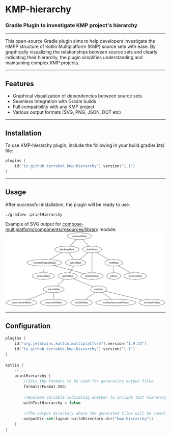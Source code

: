 # KMP-hierarchy
### Gradle Plugin to investigate KMP project's hierarchy

--------------
This open-source Gradle plugin aims to help developers investigate 
the HMPP structure of Kotlin Multiplatform (KMP) source sets with ease.
By graphically visualizing the relationships between source sets and clearly indicating their hierarchy, 
the plugin simplifies understanding and maintaining complex KMP projects.

--------------
## Features
- Graphical visualization of dependencies between source sets
- Seamless Integration with Gradle builds
- Full compatibility with any KMP project
- Various output formats (SVG, PNG, JSON, DOT etc)

--------------
## Installation
To use KMP-hierarchy plugin, include the following in your build.gradle(.kts) file:
```kotlin
plugins {
    id("io.github.terrakok.kmp-hierarchy").version("1.1")
}
```

--------------
## Usage
After successful installation, the plugin will be ready to use.
```text
./gradlew :printHierarchy
```
Example of SVG output for [compose-multiplatform/components/resources/library](https://github.com/JetBrains/compose-multiplatform/blob/master/components/resources/library/build.gradle.kts) module:
![](https://raw.githubusercontent.com/terrakok/kmp-hierarchy/master/media/resources-library.svg)

--------------
## Configuration

```kotlin
plugins {
    id("org.jetbrains.kotlin.multiplatform").version("1.9.23")
    id("io.github.terrakok.kmp-hierarchy").version("1.1")
}

kotlin {
    //...
    printHierarchy {
        //Sets the formats to be used for generating output files.
        formats(Format.SVG)

        //Boolean variable indicating whether to include test hierarchy in the generated output.
        withTestHierarchy = false

        //The output directory where the generated files will be saved.
        outputDir.set(layout.buildDirectory.dir("kmp-hierarchy"))
    }
}
```
